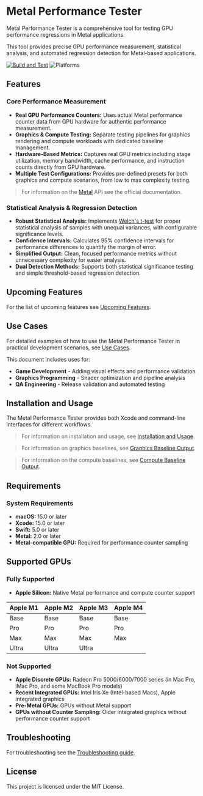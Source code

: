 # Metal Performance Tester  

Metal Performance Tester is a comprehensive tool for testing GPU performance regressions in Metal applications. 

This tool provides precise GPU performance measurement, statistical analysis, and automated regression detection for Metal-based applications.

[![Build and Test](https://github.com/KelCodesStuff/Metal-Performance-Tester/actions/workflows/macos.yml/badge.svg)](https://github.com/KelCodesStuff/Metal-Performance-Tester/actions/workflows/macos.yml)
![Platforms](https://img.shields.io/badge/Platform%20Compatibility-iOS%2016+%20|%20iPadOS%2016+-red?logo=apple&?color=red)

## Features

### Core Performance Measurement
- **Real GPU Performance Counters:** Uses actual Metal performance counter data from GPU hardware for authentic performance measurement.
- **Graphics & Compute Testing:** Separate testing pipelines for graphics rendering and compute workloads with dedicated baseline management.
- **Hardware-Based Metrics:** Captures real GPU metrics including stage utilization, memory bandwidth, cache performance, and instruction counts directly from GPU hardware.
- **Multiple Test Configurations:** Provides pre-defined presets for both graphics and compute scenarios, from low to max complexity testing.

> For information on the [Metal](https://developer.apple.com/documentation/metal) API see the official documentation.

### Statistical Analysis & Regression Detection
- **Robust Statistical Analysis:** Implements [Welch's t-test](https://en.wikipedia.org/wiki/Welch%27s_t-test) for proper statistical analysis of samples with unequal variances, with configurable significance levels.
- **Confidence Intervals:** Calculates 95% confidence intervals for performance differences to quantify the margin of error.
- **Simplified Output:** Clean, focused performance metrics without unnecessary complexity for easier analysis.
- **Dual Detection Methods:** Supports both statistical significance testing and simple threshold-based regression detection.

## Upcoming Features

For the list of upcoming features see [Upcoming Features](https://github.com/KelCodesStuff/Metal-Performance-Tester/wiki/Upcoming-Features).

## Use Cases

For detailed examples of how to use the Metal Performance Tester in practical development scenarios, see [Use Cases](https://github.com/KelCodesStuff/Metal-Performance-Tester/wiki/Use-Cases). 

This document includes uses for:

- **Game Development** - Adding visual effects and performance validation
- **Graphics Programming** - Shader optimization and pipeline analysis  
- **QA Engineering** - Release validation and automated testing


## Installation and Usage

The Metal Performance Tester provides both Xcode and command-line interfaces for different workflows.
> For information on installation and usage, see [Installation and Usage](https://github.com/KelCodesStuff/Metal-Performance-Tester/wiki/Installation-and-Usage).

> For information on graphics baselines, see [Graphics Baseline Output](https://github.com/KelCodesStuff/Metal-Performance-Tester/wiki/Graphics-Baseline-Output).

> For information on the compute baselines, see [Compute Baseline Output](https://github.com/KelCodesStuff/Metal-Performance-Tester/wiki/Compute-Baseline-Output).

## Requirements

### System Requirements
- **macOS:** 15.0 or later
- **Xcode:** 15.0 or later
- **Swift:** 5.0 or later
- **Metal:** 2.0 or later
- **Metal-compatible GPU:** Required for performance counter sampling

## Supported GPUs

### Fully Supported
- **Apple Silicon:** Native Metal performance and compute counter support

| Apple M1 | Apple M2 | Apple M3 | Apple M4 |
|----------|----------|----------|----------|
| Base     | Base     | Base     | Base     |
| Pro      | Pro      | Pro      | Pro      |
| Max      | Max      | Max      | Max      |
| Ultra    | Ultra    | Ultra    |          | 

### Not Supported
- **Apple Discrete GPUs:** Radeon Pro 5000/6000/7000 series (in Mac Pro, iMac Pro, and some MacBook Pro models)
- **Recent Integrated GPUs:** Intel Iris Xe (Intel-based Macs), Apple integrated graphics
- **Pre-Metal GPUs:** GPUs without Metal support
- **GPUs without Counter Sampling:** Older integrated graphics without performance counter support

## Troubleshooting
For troubleshooting see the [Troubleshooting guide](https://github.com/KelCodesStuff/Metal-Performance-Tester/wiki/Troubleshooting).

## License

This project is licensed under the MIT License.
